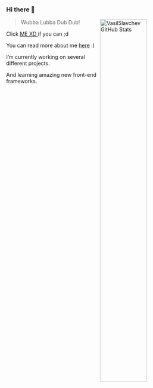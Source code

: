 <!--
**VasilSlavchev/vasilslavchev** is a ✨ _special_ ✨ repository because its `README.md` (this file) appears on your GitHub profile.
Here are some ideas to get you started:
- 🔭 I’m currently working on ...
- 🌱 I’m currently learning ...
- 👯 I’m looking to collaborate on ...
- 🤔 I’m looking for help with ...
- 💬 Ask me about ...
- 📫 How to reach me: ...
- 😄 Pronouns: ...
- ⚡ Fun fact: ...
-->
### Hi there 👋

<div class="position-relative">
    <div class="Box mt-4">
        <div class="Box-body p-4">
            <article class="markdown-body entry-content container-lg f5" itemprop="text">
                <div class="pinned-item-list-item-content">
                    <p class="mb-0 f6 color-text-secondary">
                        <a href="https://VasilSlavchev.info" class="pinned-item-meta Link--muted">
                            <img src="https://github-readme-stats.vercel.app/api?username=VasilSlavchev&show_icons=true" 
                                 alt="VasilSlavchev GitHub Stats" align="right" style="width: 50%;">
                        </a>
                        <!-- <a href="https://VasilSlavchev.info" class="pinned-item-meta Link--muted">
                            <img src="https://github-readme-stats.vercel.app/api/wakatime?username=VasilSlavchev" 
                                 alt="VasilSlavchev Wakatime Stats" align="right" style="width: 50%;">
                        </a> -->
                    </p>
                </div>
                <!-- Most Used Languages -->
                <!--
                <div class="pinned-item-list-item-content">
                    <p class="pinned-item-desc color-text-secondary text-small d-block mt-2 mb-3">
                        Most Used Languages
                    </p>
                    <p class="mb-0 f6 color-text-secondary">
                        <a href="https://VasilSlavchev.info" class="pinned-item-meta Link--muted">
                            <img src="https://github-readme-stats.vercel.app/api/top-langs/?username=VasilSlavchev&layout=compact" alt="VasilSlavchev Most Used Languages">
                        </a>
                    </p> 
                </div>
                -->
                <!-- Most Used Languages -->
                <blockquote>
                <p>Wubba Lubba Dub Dub!</p>
                </blockquote>
                <div class="d-flex flex-justify-between">
                    <div class="text-mono text-small mb-3 text-bold flex-auto min-width-0">
                        <p> <span class="color-text-tertiary">Click</span>
                            <a href="https://vasilslavchev.github.io/" class="no-underline Link--primary"> ME XD </a> if you can ;d
                        <p>
                        <p>You can read more <span class="color-text-tertiary"> about me </span>
                            <a href="https://VasilSlavchev.info" class="no-underline Link--primary">here</a> :)
                        <p>
                        <p>
                            I’m currently working on several different projects.
                        </p>
                        <p>
                            And learning amazing new front-end frameworks.
                        </p>
                    </div>
                </div>
            </article>
        </div>
    </div>
</div>
